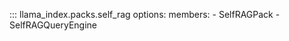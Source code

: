 ::: llama_index.packs.self_rag
    options:
      members:
        - SelfRAGPack
        - SelfRAGQueryEngine

